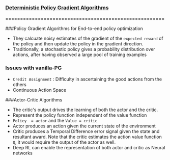 ### [Deterministic Policy Gradient Algorithms](http://jmlr.org/proceedings/papers/v32/silver14.pdf)
======================================================

###Policy Gradient Algorithms for End-to-end policy optimization

* They calcuate noisy estimates of the gradient of the `expected reward` of the policy and then update the policy in the gradient direction. 
* Traditionally, a stochastic policy gives a probability distribution over actions, after having observed a large pool of training examples

### Issues with vanilla-PG
* `Credit Assignment` : Difficulty in ascertaining the good actions from the others
*  Continuous Action Space

###Actor-Critic Algorithms

* The critic's output drives the learning of both the actor and the critic.
* Represent the policy function independent of the value function
* `Policy  = actor` and the `Value = critic`
* Actor produces an action given the current state of the environment
* Critic produces a Temporal Difference error signal given the state and resultant award. Note that the critic estimates the action value function `Q`, it would require the output of the actor as well.
* Deep RL can enable the representation of both actor and critic as Neural networks





